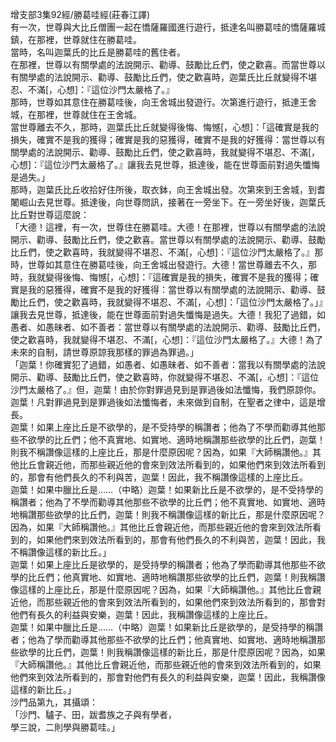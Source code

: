 增支部3集92經/勝葛哇經(莊春江譯)  
有一次，世尊與大比丘僧團一起在憍薩羅國進行遊行，抵達名叫勝葛哇的憍薩羅城鎮，在那裡，世尊就住在勝葛哇。  
當時，名叫迦葉氏的比丘是勝葛哇的舊住者。  
在那裡，世尊以有關學處的法說開示、勸導、鼓勵比丘們，使之歡喜。而當世尊以有關學處的法說開示、勸導、鼓勵比丘們，使之歡喜時，迦葉氏比丘就變得不堪忍、不滿[，心想]：『這位沙門太嚴格了。』  
那時，世尊如其意住在勝葛哇後，向王舍城出發遊行。次第進行遊行，抵達王舍城，在那裡，世尊就住在王舍城。  
當世尊離去不久，那時，迦葉氏比丘就變得後悔、悔憾[，心想]：「這確實是我的損失，確實不是我的獲得；確實是我的惡獲得，確實不是我的好獲得：當世尊以有關學處的法說開示、勸導、鼓勵比丘們，使之歡喜時，我就變得不堪忍、不滿[，心想]：『這位沙門太嚴格了。』讓我去見世尊，抵達後，能在世尊面前對過失懺悔是過失。」  
那時，迦葉氏比丘收拾好住所後，取衣鉢，向王舍城出發。次第來到王舍城，到耆闍崛山去見世尊。抵達後，向世尊問訊，接著在一旁坐下。在一旁坐好後，迦葉氏比丘對世尊這麼說：  
「大德！這裡，有一次，世尊住在勝葛哇。大德！在那裡，世尊以有關學處的法說開示、勸導、鼓勵比丘們，使之歡喜。當世尊以有關學處的法說開示、勸導、鼓勵比丘們，使之歡喜時，我就變得不堪忍、不滿[，心想]：『這位沙門太嚴格了。』那時，世尊如其意住在勝葛哇後，向王舍城出發遊行。大德！當世尊離去不久，那時，我就變得後悔、悔憾[，心想]：『這確實是我的損失，確實不是我的獲得；確實是我的惡獲得，確實不是我的好獲得：當世尊以有關學處的法說開示、勸導、鼓勵比丘們，使之歡喜時，我就變得不堪忍、不滿[，心想]：「這位沙門太嚴格了。」』讓我去見世尊，抵達後，能在世尊面前對過失懺悔是過失。大德！我犯了過錯，如愚者、如愚昧者、如不善者：當世尊以有關學處的法說開示、勸導、鼓勵比丘們，使之歡喜時，我就變得不堪忍、不滿[，心想]：『這位沙門太嚴格了。』大德！為了未來的自制，請世尊原諒我那樣的罪過為罪過。」  
「迦葉！你確實犯了過錯，如愚者、如愚昧者、如不善者：當我以有關學處的法說開示、勸導、鼓勵比丘們，使之歡喜時，你就變得不堪忍、不滿[，心想]：『這位沙門太嚴格了。』但，迦葉！由於你對罪過見到是罪過後如法懺悔，我們原諒你。迦葉！凡對罪過見到是罪過後如法懺悔者，未來做到自制，在聖者之律中，這是增長。  
迦葉！如果上座比丘是不欲學的，是不受持學的稱讚者；他為了不學而勸導其他那些不欲學的比丘們；他不真實地、如實地、適時地稱讚那些欲學的比丘們，迦葉！則我不稱讚像這樣的上座比丘，那是什麼原因呢？因為，如果『大師稱讚他。』其他比丘會親近他，而那些親近他的會來到效法所看到的，如果他們來到效法所看到的，那會有他們長久的不利與苦，迦葉！因此，我不稱讚像這樣的上座比丘。  
迦葉！如果中臘比丘是……（中略）迦葉！如果新比丘是不欲學的，是不受持學的稱讚者；他為了不學而勸導其他那些不欲學的比丘們；他不真實地、如實地、適時地稱讚那些欲學的比丘們，迦葉！則我不稱讚像這樣的新比丘，那是什麼原因呢？因為，如果『大師稱讚他。』其他比丘會親近他，而那些親近他的會來到效法所看到的，如果他們來到效法所看到的，那會有他們長久的不利與苦，迦葉！因此，我不稱讚像這樣的新比丘。」  
迦葉！如果上座比丘是欲學的，是受持學的稱讚者；他為了學而勸導其他那些不欲學的比丘們；他真實地、如實地、適時地稱讚那些欲學的比丘們，迦葉！則我稱讚像這樣的上座比丘，那是什麼原因呢？因為，如果『大師稱讚他。』其他比丘會親近他，而那些親近他的會來到效法所看到的，如果他們來到效法所看到的，那會對他們有長久的利益與安樂，迦葉！因此，我稱讚像這樣的上座比丘。  
迦葉！如果中臘比丘是……（中略）迦葉！如果新比丘是欲學的，是受持學的稱讚者；他為了學而勸導其他那些不欲學的比丘們；他真實地、如實地、適時地稱讚那些欲學的比丘們，迦葉！則我稱讚像這樣的新比丘，那是什麼原因呢？因為，如果『大師稱讚他。』其他比丘會親近他，而那些親近他的會來到效法所看到的，如果他們來到效法所看到的，那會對他們有長久的利益與安樂，迦葉！因此，我稱讚像這樣的新比丘。」  
沙門品第九，其攝頌：  
「沙門、驢子、田，跋耆族之子與有學者，  
學三說，二則學與勝葛哇。」  
  
  
